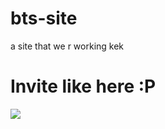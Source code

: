 # bts-site

a site that we r working kek




# Invite like here :P

[![](https://discordapp.com/api/guilds/81384788765712384/embed.png?style=banner1)](https://discord.gg/nuQKk5v)
